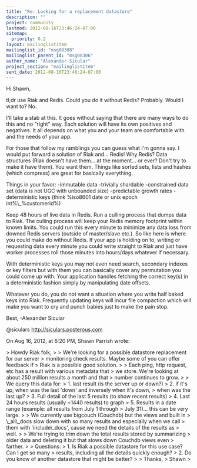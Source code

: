 ```yaml
---
title: "Re: Looking for a replacement datastore"
description: ""
project: community
lastmod: 2012-08-16T23:46:24-07:00
sitemap:
  priority: 0.2
layout: mailinglistitem
mailinglist_id: "msg08308"
mailinglist_parent_id: "msg08306"
author_name: "Alexander Sicular"
project_section: "mailinglistitem"
sent_date: 2012-08-16T23:46:24-07:00
---
```



Hi Shawn,

tl;dr use Riak and Redis. Could you do it without Redis? Probably. Would I want 
to? No.

I'll take a stab at this. It goes without saying that there are many ways to do 
this and no "right" way. Each solution will have its own positives and 
negatives. It all depends on what you and your team are comfortable with and 
the needs of your app. 

For those that follow my ramblings you can guess what I'm gonna say. I would 
put forward a solution of Riak and... Redis! Why Redis? Data structures (Riak 
doesn't have them... at the moment... or ever? Don't try to make it have them). 
You want them. Things like sorted sets, lists and hashes (which compress) are 
great for basically everything. 

Things in your favor:
-immutable data
-trivially shardable 
-constrained data set (data is not UGC with unbounded size)
-predictable growth rates
-deterministic keys (think %iso8601 date or unix epoch int%\\_%customerid%)

Keep 48 hours of live data in Redis. Run a culling process that dumps data to 
Riak. The culling process will keep your Redis memory footprint within known 
limits. You could run this every minute to minimize any data loss from downed 
Redis servers (outside of master/slave etc.). So like here is where you could 
make do without Redis. If your app is holding on to, writing or requesting data 
every minute you could write straight to Riak and just have worker processes 
roll those minutes into hours/days whatever if necessary. 

With deterministic keys you may not even need search, secondary indexes or key 
filters but with them you can basically cover any permutation you could come up 
with. Your application handles fetching the correct key(s) in a deterministic 
fashion simply by manipulating date offsets.

Whatever you do, you do not want a situation where you write half baked keys 
into Riak. Frequently updating keys will incur file compaction which will make 
you want to cry and punch babies just to make the pain stop.

Best,
-Alexander Sicular

@siculars
http://siculars.posterous.com

On Aug 16, 2012, at 6:20 PM, Shawn Parrish wrote:

&gt; Howdy Riak folk,
&gt; 
&gt; We're looking for a possible datastore replacement for our server
&gt; monitoring check results. Maybe some of you can offer feedback if
&gt; Riak is a possible good solution.
&gt; 
&gt; Each ping, http request, etc has a result with various metadata that
&gt; we store. We're looking at about 250 million results a month and that
&gt; number continues to grow.
&gt; 
&gt; We query this data for:
&gt; 1. last result (is the server up or down?)
&gt; 2. if it's up, when was the last 'down' and inversely when it's down,
&gt; when was the last up?
&gt; 3. Full detail of the last 5 results (to show recent results)
&gt; 4. Last 24 hours results (usually ~1440 results) to graph
&gt; 5. Results in a date range (example: all results from July 1 through
&gt; July 31)... this can be very large.
&gt; 
&gt; We currently use bigcouch (Couchdb) but the views and built in
&gt; \\_all\\_docs slow down with so many results and especially when we call
&gt; them with 'include\\_docs', cause we need the details of the results as
&gt; well.
&gt; 
&gt; We're trying to trim down the total results stored by summarizing
&gt; older data and deleting it but that slows down Couchdb views even
&gt; farther.
&gt; 
&gt; Questions:
&gt; 1. Is Riak a possible datastore for this use case? Can I get so many
&gt; results, including all the details quickly enough?
&gt; 2. Do you know of another datastore that might be better?
&gt; 
&gt; Thanks,
&gt; Shawn
&gt; 
